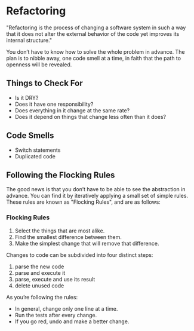 # Refactoring

"Refactoring is the process of changing a software system in such a way that it
does not alter the external behavior of the code yet improves its internal
structure."

You don’t have to know how to solve the whole problem in advance. The plan is
to nibble away, one code smell at a time, in faith that the path to openness
will be revealed.

## Things to Check For

* Is it DRY?
* Does it have one responsibility?
* Does everything in it change at the same rate?
* Does it depend on things that change less often than it does?

## Code Smells

* Switch statements
* Duplicated code

## Following the Flocking Rules

The good news is that you don’t have to be able to see the abstraction in
advance. You can find it by iteratively applying a small set of simple rules.
These rules are known as "Flocking Rules", and are as follows:

### Flocking Rules

1. Select the things that are most alike.
1. Find the smallest difference between them.
1. Make the simplest change that will remove that difference.

Changes to code can be subdivided into four distinct steps:

1. parse the new code
1. parse and execute it
1. parse, execute and use its result
1. delete unused code

As you’re following the rules:

* In general, change only one line at a time.
* Run the tests after every change.
* If you go red, undo and make a better change.
